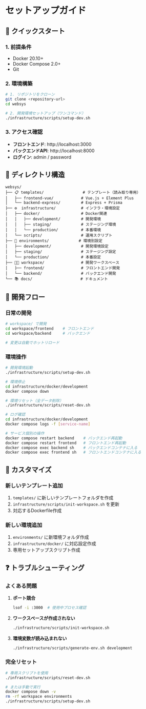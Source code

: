 # セットアップガイド

## 🚀 クイックスタート

### 1. 前提条件
- Docker 20.10+
- Docker Compose 2.0+
- Git

### 2. 環境構築

```bash
# 1. リポジトリをクローン
git clone <repository-url>
cd websys

# 2. 開発環境セットアップ（ワンコマンド）
./infrastructure/scripts/setup-dev.sh
```

### 3. アクセス確認

- **フロントエンド**: http://localhost:3000
- **バックエンドAPI**: http://localhost:8000
- **ログイン**: admin / password

## 📁 ディレクトリ構造

```
websys/
├── 📋 templates/                 # テンプレート（読み取り専用）
│   ├── frontend-vue/            # Vue.js + Element Plus
│   └── backend-express/         # Express + Prisma
├── ⚙️  infrastructure/           # インフラ・環境設定
│   ├── docker/                  # Docker関連
│   │   ├── development/         # 開発環境
│   │   ├── staging/             # ステージング環境
│   │   └── production/          # 本番環境
│   └── scripts/                 # 運用スクリプト
├── 🌱 environments/             # 環境別設定
│   ├── development/             # 開発環境設定
│   ├── staging/                 # ステージング設定
│   └── production/              # 本番設定
├── 👨‍💻 workspace/                # 開発ワークスペース
│   ├── frontend/                # フロントエンド開発
│   └── backend/                 # バックエンド開発
└── 📚 docs/                     # ドキュメント
```

## 🔄 開発フロー

### 日常の開発

```bash
# workspace/ で開発
cd workspace/frontend    # フロントエンド
cd workspace/backend     # バックエンド

# 変更は自動でホットリロード
```

### 環境操作

```bash
# 開発環境起動
./infrastructure/scripts/setup-dev.sh

# 環境停止
cd infrastructure/docker/development
docker compose down

# 環境リセット（全データ削除）
./infrastructure/scripts/reset-dev.sh

# ログ確認
cd infrastructure/docker/development
docker compose logs -f [service-name]

# サービス個別の操作
docker compose restart backend    # バックエンド再起動
docker compose restart frontend   # フロントエンド再起動
docker compose exec backend sh    # バックエンドコンテナに入る
docker compose exec frontend sh   # フロントエンドコンテナに入る
```

## 🔧 カスタマイズ

### 新しいテンプレート追加

1. `templates/` に新しいテンプレートフォルダを作成
2. `infrastructure/scripts/init-workspace.sh` を更新
3. 対応するDockerfile作成

### 新しい環境追加

1. `environments/` に新環境フォルダ作成
2. `infrastructure/docker/` に対応設定作成
3. 専用セットアップスクリプト作成

## ❓ トラブルシューティング

### よくある問題

1. **ポート競合**
   ```bash
   lsof -i :3000  # 使用中プロセス確認
   ```

2. **ワークスペースが作成されない**
   ```bash
   ./infrastructure/scripts/init-workspace.sh
   ```

3. **環境変数が読み込まれない**
   ```bash
   ./infrastructure/scripts/generate-env.sh development
   ```

### 完全リセット

```bash
# 専用スクリプトを使用
./infrastructure/scripts/reset-dev.sh

# または手動で実行
docker compose down -v
rm -rf workspace environments
./infrastructure/scripts/setup-dev.sh
```